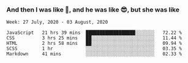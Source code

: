 ### And then I was like 🤯, and he was like 😎, but she was like 
<!--
**Mat2ja/Mat2ja** is a ✨ _special_ ✨ repository because its `README.md` (this file) appears on your GitHub profile.

Here are some ideas to get you started:

- 🔭 I’m currently working on ...
- 🌱 I’m currently learning ...
- 👯 I’m looking to collaborate on ...
- 🤔 I’m looking for help with ...
- 💬 Ask me about ...
- 📫 How to reach me: ...
- 😄 Pronouns: ...
- ⚡ Fun fact: ...
-->

<!--START_SECTION:waka-->
```text
Week: 27 July, 2020 - 03 August, 2020

JavaScript   21 hrs 39 mins  ██████████████████░░░░░░░   72.22 % 
CSS          3 hrs 25 mins   ██░░░░░░░░░░░░░░░░░░░░░░░   11.44 % 
HTML         2 hrs 58 mins   ██░░░░░░░░░░░░░░░░░░░░░░░   09.94 % 
SCSS         1 hr            ░░░░░░░░░░░░░░░░░░░░░░░░░   03.35 % 
Markdown     41 mins         ░░░░░░░░░░░░░░░░░░░░░░░░░   02.33 %
```
<!--END_SECTION:waka-->

